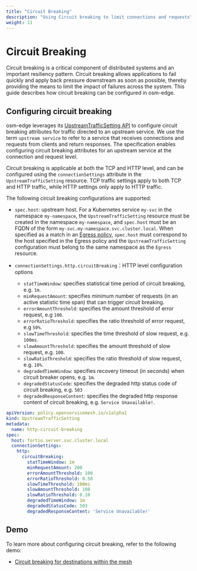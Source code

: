 ```yaml
---
title: "Circuit Breaking"
description: "Using Circuit breaking to limit connections and requests"
weight: 11
---
```


# Circuit Breaking

Circuit breaking is a critical component of distributed systems and an important resiliency pattern. Circuit breaking allows applications to fail quickly and apply back pressure downstream as soon as possible, thereby providing the means to limit the impact of failures across the system. This guide describes how circuit breaking can be configured in osm-edge.

## Configuring circuit breaking

osm-edge leverages its [UpstreamTrafficSetting API][1] to configure circuit breaking attributes for traffic directed to an upstream service. We use the term `upstream service` to refer to a service that receives connections and requests from clients and return responses. The specification enables configuring circuit breaking attributes for an upstream service at the connection and request level.

Circuit breaking is applicable at both the TCP and HTTP level, and can be configured using the `connectionSettings` attribute in the `UpstreamTrafficSetting` resource. TCP traffic settings apply to both TCP and HTTP traffic, while HTTP settings only apply to HTTP traffic.

The following circuit breaking configurations are supported:

- `spec.host`: upstream host.  For a Kubernetes service `my-svc` in the namespace `my-namespace`, the `UpstreamTrafficSetting` resource must be created in the namespace `my-namespace`, and `spec.host` must be an FQDN of the form `my-svc.my-namespace.svc.cluster.local`. When specified as a match in an [Egress policy](/docs/api_reference/policy/v1alpha1/#policy.openservicemesh.io/v1alpha1.EgressSpec), `spec.host` must correspond to the host specified in the Egress policy and the `UpstreamTrafficSetting` configuration must belong to the same namespace as the `Egress` resource.

- `connectionSettings.http.circuitBreaking`：HTTP level configuration options
  - `statTimeWindow`: specifies statistical time period of circuit breaking, e.g. `1m`.
  - `minRequestAmount`: specifies minimum number of requests (in an active statistic time span) that can trigger circuit breaking.
  - `errorAmountThreshold`: specifies the amount threshold of error request, e.g `100`.
  - `errorRatioThreshold`: specifies the ratio threshold of error request, e.g `50%`.
  - `slowTimeThreshold`: specifies the time threshold of slow request, e.g. `100ms`.
  - `slowAmountThreshold`: specifies the amount threshold of slow request, e.g. `100`.
  - `slowRatioThreshold`: specifies the ratio threshold of slow request, e.g. `10%`.
  - `degradedTimeWindow`: specifies recovery timeout (in seconds) when circuit breaker opens, e.g. `1m`.
  - `degradedStatusCode`: specifies the degraded http status code of circuit breaking, e.g. `503`
  - `degradedResponseContent`: specifies the degraded http response content of circuit breaking, e.g. `Service Unavailable!`.


```yaml
apiVersion: policy.openservicemesh.io/v1alpha1
kind: UpstreamTrafficSetting
metadata:
  name: http-circuit-breaking
spec:
  host: fortio.server.svc.cluster.local
  connectionSettings:
    http:
      circuitBreaking:
        statTimeWindow: 1m
        minRequestAmount: 200
        errorAmountThreshold: 100
        errorRatioThreshold: 0.50
        slowTimeThreshold: 100ms
        slowAmountThreshold: 100
        slowRatioThreshold: 0.10
        degradedTimeWindow: 1m
        degradedStatusCode: 503
        degradedResponseContent: 'Service Unavailable!'
```

## Demo

To learn more about configuring circuit breaking, refer to the following demo:
- [Circuit breaking for destinations within the mesh](/docs/demos/circuit_breaking_mesh)

[1]: /docs/api_reference/policy/v1alpha1/#policy.openservicemesh.io/v1alpha1.UpstreamTrafficSettingSpec